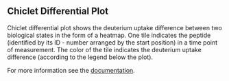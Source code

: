 ## Chiclet Differential Plot

Chiclet differential plot shows the deuterium uptake difference between two biological states in the form of a heatmap. One tile indicates the peptide (identified by its ID - number arranged by the start position) in a time point of measurement. The color of the tile indicates the deuterium uptake difference (according to the legend below the plot).

For more information see the [documentation](https://hadexversum.github.io/HaDeX/articles/visualization.html#chiclet-differential-1).


